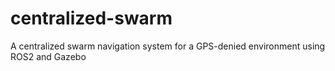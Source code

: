 # centralized-swarm
A centralized swarm navigation system for a GPS-denied environment using ROS2 and Gazebo
